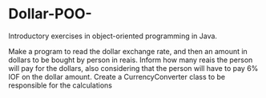 # Dollar-POO-
Introductory exercises in object-oriented programming in Java.

Make a program to read the dollar exchange rate, and then an amount in dollars to be bought by 
person in reais. Inform how many reais the person will pay for the dollars, also considering 
that the person will have to pay 6% IOF on the dollar amount. Create a CurrencyConverter
class to be responsible for the calculations

